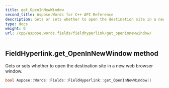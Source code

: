 ```yaml
---
title: get_OpenInNewWindow
second_title: Aspose.Words for C++ API Reference
description: Gets or sets whether to open the destination site in a new web browser window. 
type: docs
weight: 0
url: /cpp/aspose.words.fields/fieldhyperlink/get_openinnewwindow/
---
```

## FieldHyperlink.get_OpenInNewWindow method


Gets or sets whether to open the destination site in a new web browser window.

```cpp
bool Aspose::Words::Fields::FieldHyperlink::get_OpenInNewWindow()
```


